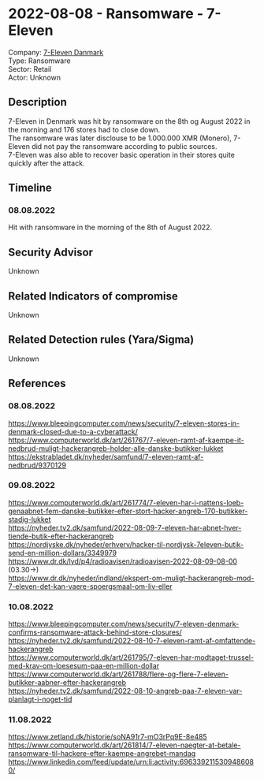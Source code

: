 # 2022-08-08 - Ransomware - 7-Eleven  
Company: [7-Eleven Danmark](https://www.7-eleven.dk/)   
Type: Ransomware  
Sector: Retail  
Actor: Unknown

## Description  
7-Eleven in Denmark was hit by ransomware on the 8th og August 2022 in the morning and 176 stores had to close down.  
The ransomware was later disclouse to be 1.000.000 XMR (Monero), 7-Eleven did not pay the ransomware according to public sources.  
7-Eleven was also able to recover basic operation in their stores quite quickly after the attack.  

## Timeline
### 08.08.2022
Hit with ransomware in the morning of the 8th of August 2022.

## Security Advisor
Unknown

## Related Indicators of compromise
Unknown

## Related Detection rules (Yara/Sigma)
Unknown

## References   

### 08.08.2022
https://www.bleepingcomputer.com/news/security/7-eleven-stores-in-denmark-closed-due-to-a-cyberattack/   
https://www.computerworld.dk/art/261767/7-eleven-ramt-af-kaempe-it-nedbrud-muligt-hackerangreb-holder-alle-danske-butikker-lukket   
https://ekstrabladet.dk/nyheder/samfund/7-eleven-ramt-af-nedbrud/9370129   

### 09.08.2022
https://www.computerworld.dk/art/261774/7-eleven-har-i-nattens-loeb-genaabnet-fem-danske-butikker-efter-stort-hacker-angreb-170-butikker-stadig-lukket   
https://nyheder.tv2.dk/samfund/2022-08-09-7-eleven-har-abnet-hver-tiende-butik-efter-hackerangreb  
https://nordjyske.dk/nyheder/erhverv/hacker-til-nordjysk-7eleven-butik-send-en-million-dollars/3349979  
https://www.dr.dk/lyd/p4/radioavisen/radioavisen-2022-08-09-08-00 (03.30->)  
https://www.dr.dk/nyheder/indland/ekspert-om-muligt-hackerangreb-mod-7-eleven-det-kan-vaere-spoergsmaal-om-liv-eller  

### 10.08.2022
https://www.bleepingcomputer.com/news/security/7-eleven-denmark-confirms-ransomware-attack-behind-store-closures/   
https://nyheder.tv2.dk/samfund/2022-08-10-7-eleven-ramt-af-omfattende-hackerangreb  
https://www.computerworld.dk/art/261795/7-eleven-har-modtaget-trussel-med-krav-om-loesesum-paa-en-million-dollar  
https://www.computerworld.dk/art/261788/flere-og-flere-7-eleven-butikker-aabner-efter-hackerangreb  
https://nyheder.tv2.dk/samfund/2022-08-10-angreb-paa-7-eleven-var-planlagt-i-noget-tid  

### 11.08.2022
https://www.zetland.dk/historie/soNA91r7-mO3rPq9E-8e485   
https://www.computerworld.dk/art/261814/7-eleven-naegter-at-betale-ransomware-til-hackere-efter-kaempe-angrebet-mandag   
https://www.linkedin.com/feed/update/urn:li:activity:6963392115309486080/  
